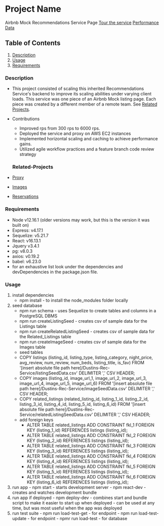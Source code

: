 # Project Name
Airbnb Mock Recommendations Service Page
[Tour the service](https://www.loom.com/share/5e889a77319a422187aee7aa54e3f0cb)
[Performance Data](./StressTestGraph.png)

## Table of Contents

1. [Description](#Description)
2. [Usage](#Usage)
3. [Requirements](#Requirements)


### Description

 - This project consisted of scaling this inherited Recommendations Service's backend to improve its scaling abilities under varying client loads.  This service was one piece of an Airbnb Mock listing page.  Each piece was created by a different member of a remote team. See [Related Projects](#Related-Projects).

 - Contributions
    - Improved rps from 300 rps to 6000 rps.
    - Deployed the service and proxy on AWS EC2 instances
    - Implemented horizontal scaling and caching to achieve performance gains.
    - Utilized agile workflow practices and a feature branch code review strategy

    ### Related-Projects
  - [Proxy](https://github.com/rpt19-eckert/Dustins-Rec-Proxy)
  - [Images](https://github.com/rpt19-eckert/Photo-Carousel-Service)
  - [Reservations](https://github.com/rpt19-eckert/David-Service-Res)

### Requirements

- Node v12.16.1 (older versions may work, but this is the version it was built on)
- Express: v4.17.1
- Sequelize: v5.21.7
- React: v16.13.1
- Jquery v3.4.1
- pg: v8.0.3
- axios: v0.19.2
- babel: v6.23.0
- for an exhaustive list look under the dependencies and devDependencies in the package.json file.

### Usage

 1. install dependencies
    - npm install - to install the node_modules folder locally
 2. seed database
    - npm run schema - uses Sequelize to create tables and columns in a PostgreSQL DBMS
    - npm run createListingSeed - creates csv of sample data for the Listings table
    -  npm run createRelatedListingSeed - creates csv of sample data for the Related_Listings table
    - npm run createImageSeed - creates csv of sample data for the Images table
    - seed tables
     - COPY listings (listing_id, listing_type, listing_category, night_price, avg_review, num_review, num_beds, listing_title, is_fav) FROM '[insert absolute file path here]/Dustins-Rec-Service/listingSeedData.csv' DELIMITER ',' CSV HEADER;
     - COPY images (listing_id, image_url_1, image_url_2, image_url_3, image_url_4, image_url_5, image_url_6) FROM '[insert absolute file path here]/Dustins-Rec-Service/imageSeedData.csv' DELIMITER ',' CSV HEADER;
     - COPY related_listings (related_listing_id, listing_1_id, listing_2_id, listing_3_id, listing_4_id, listing_5_id, listing_6_id) FROM '[insert absolute file path here]/Dustins-Rec-Service/relatedListingSeedData.csv' DELIMITER ',' CSV HEADER;
     - add foreign keys
       - ALTER TABLE related_listings ADD CONSTRAINT fkl_1 FOREIGN KEY (listing_1_id) REFERENCES listings (listing_id);
       - ALTER TABLE related_listings ADD CONSTRAINT fkl_2 FOREIGN KEY (listing_2_id) REFERENCES listings (listing_id);
       - ALTER TABLE related_listings ADD CONSTRAINT fkl_3 FOREIGN KEY (listing_3_id) REFERENCES listings (listing_id);
       - ALTER TABLE related_listings ADD CONSTRAINT fkl_4 FOREIGN KEY (listing_4_id) REFERENCES listings (listing_id);
       - ALTER TABLE related_listings ADD CONSTRAINT fkl_5 FOREIGN KEY (listing_5_id) REFERENCES listings (listing_id);
       - ALTER TABLE related_listings ADD CONSTRAINT fkl_6 FOREIGN KEY (listing_6_id) REFERENCES listings (listing_id);
  3. run app
    - npm start - starts development server
    - npm react-dev - creates and watches development bundle
  4. run app if deployed
    - npm deploy-dev - combines start and bundle script to make it easier to start up when deployed
    - can be used at any time, but was most useful when the app was deployed
  5. run test suite
    - npm run load-test-get - for endpoint
    - npm run load-test-update - for endpoint
    - npmr run load-test - for database



